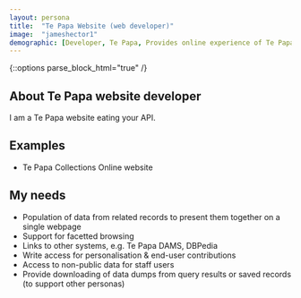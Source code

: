 ```yaml
---
layout: persona
title:  "Te Papa Website (web developer)"
image:  "jameshector1"
demographic: [Developer, Te Papa, Provides online experience of Te Papa collections, Real-time access]
---
```


{::options parse_block_html="true" /}
<div class="col">

## About Te Papa website developer

I am a Te Papa website eating your API.

</div>
<div class="col">

## Examples

* Te Papa Collections Online website

</div>
<div class="col">

## My needs

* Population of data from related records to present them together on a single webpage
* Support for facetted browsing
* Links to other systems, e.g. Te Papa DAMS, DBPedia
* Write access for personalisation & end-user contributions
* Access to non-public data for staff users
* Provide downloading of data dumps from query results or saved records (to support other personas)

</div>
